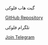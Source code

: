 <!-- GitHub Button -->
<div class="text-center">
  <p class="text-gray-500 text-lg mb-2">گیت هاب فلوکی</p>
  <a href="https://github.com/FLOKI000/FLOKI000/tree/main/FLOKI333" target="_blank" class="inline-block bg-gray-800 text-white px-6 py-3 rounded-lg shadow-lg hover:bg-gray-900 transform hover:scale-105 transition duration-200 ease-in-out">
    <i class="fab fa-github mr-2"></i> GitHub Repository
  </a>
</div>

<!-- Telegram Button -->
<div class="text-center">
  <p class="text-gray-500 text-lg mb-2">تلگرام فلوکی</p>
  <a href="https://t.me/FLOKI000" target="_blank" class="inline-block bg-blue-500 text-white px-6 py-3 rounded-lg shadow-lg hover:bg-blue-600 transform hover:scale-105 transition duration-200 ease-in-out">
    <i class="fab fa-telegram-plane mr-2"></i> Join Telegram
  </a>
</div>
